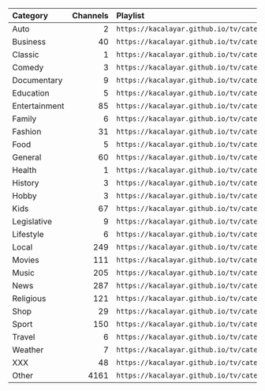 <table>
	<thead>
		<tr><th align="left">Category</th><th align="right">Channels</th><th align="left">Playlist</th></tr>
	</thead>
	<tbody>
		<tr><td align="left">Auto</td><td align="right">2</td><td align="left"><code>https://kacalayar.github.io/tv/categories/auto.m3u</code></td></tr>
		<tr><td align="left">Business</td><td align="right">40</td><td align="left"><code>https://kacalayar.github.io/tv/categories/business.m3u</code></td></tr>
		<tr><td align="left">Classic</td><td align="right">1</td><td align="left"><code>https://kacalayar.github.io/tv/categories/classic.m3u</code></td></tr>
		<tr><td align="left">Comedy</td><td align="right">3</td><td align="left"><code>https://kacalayar.github.io/tv/categories/comedy.m3u</code></td></tr>
		<tr><td align="left">Documentary</td><td align="right">9</td><td align="left"><code>https://kacalayar.github.io/tv/categories/documentary.m3u</code></td></tr>
		<tr><td align="left">Education</td><td align="right">5</td><td align="left"><code>https://kacalayar.github.io/tv/categories/education.m3u</code></td></tr>
		<tr><td align="left">Entertainment</td><td align="right">85</td><td align="left"><code>https://kacalayar.github.io/tv/categories/entertainment.m3u</code></td></tr>
		<tr><td align="left">Family</td><td align="right">6</td><td align="left"><code>https://kacalayar.github.io/tv/categories/family.m3u</code></td></tr>
		<tr><td align="left">Fashion</td><td align="right">31</td><td align="left"><code>https://kacalayar.github.io/tv/categories/fashion.m3u</code></td></tr>
		<tr><td align="left">Food</td><td align="right">5</td><td align="left"><code>https://kacalayar.github.io/tv/categories/food.m3u</code></td></tr>
		<tr><td align="left">General</td><td align="right">60</td><td align="left"><code>https://kacalayar.github.io/tv/categories/general.m3u</code></td></tr>
		<tr><td align="left">Health</td><td align="right">1</td><td align="left"><code>https://kacalayar.github.io/tv/categories/health.m3u</code></td></tr>
		<tr><td align="left">History</td><td align="right">3</td><td align="left"><code>https://kacalayar.github.io/tv/categories/history.m3u</code></td></tr>
		<tr><td align="left">Hobby</td><td align="right">3</td><td align="left"><code>https://kacalayar.github.io/tv/categories/hobby.m3u</code></td></tr>
		<tr><td align="left">Kids</td><td align="right">67</td><td align="left"><code>https://kacalayar.github.io/tv/categories/kids.m3u</code></td></tr>
		<tr><td align="left">Legislative</td><td align="right">9</td><td align="left"><code>https://kacalayar.github.io/tv/categories/legislative.m3u</code></td></tr>
		<tr><td align="left">Lifestyle</td><td align="right">6</td><td align="left"><code>https://kacalayar.github.io/tv/categories/lifestyle.m3u</code></td></tr>
		<tr><td align="left">Local</td><td align="right">249</td><td align="left"><code>https://kacalayar.github.io/tv/categories/local.m3u</code></td></tr>
		<tr><td align="left">Movies</td><td align="right">111</td><td align="left"><code>https://kacalayar.github.io/tv/categories/movies.m3u</code></td></tr>
		<tr><td align="left">Music</td><td align="right">205</td><td align="left"><code>https://kacalayar.github.io/tv/categories/music.m3u</code></td></tr>
		<tr><td align="left">News</td><td align="right">287</td><td align="left"><code>https://kacalayar.github.io/tv/categories/news.m3u</code></td></tr>
		<tr><td align="left">Religious</td><td align="right">121</td><td align="left"><code>https://kacalayar.github.io/tv/categories/religious.m3u</code></td></tr>
		<tr><td align="left">Shop</td><td align="right">29</td><td align="left"><code>https://kacalayar.github.io/tv/categories/shop.m3u</code></td></tr>
		<tr><td align="left">Sport</td><td align="right">150</td><td align="left"><code>https://kacalayar.github.io/tv/categories/sport.m3u</code></td></tr>
		<tr><td align="left">Travel</td><td align="right">6</td><td align="left"><code>https://kacalayar.github.io/tv/categories/travel.m3u</code></td></tr>
		<tr><td align="left">Weather</td><td align="right">7</td><td align="left"><code>https://kacalayar.github.io/tv/categories/weather.m3u</code></td></tr>
		<tr><td align="left">XXX</td><td align="right">48</td><td align="left"><code>https://kacalayar.github.io/tv/categories/xxx.m3u</code></td></tr>
		<tr><td align="left">Other</td><td align="right">4161</td><td align="left"><code>https://kacalayar.github.io/tv/categories/other.m3u</code></td></tr>
	</tbody>
</table>
